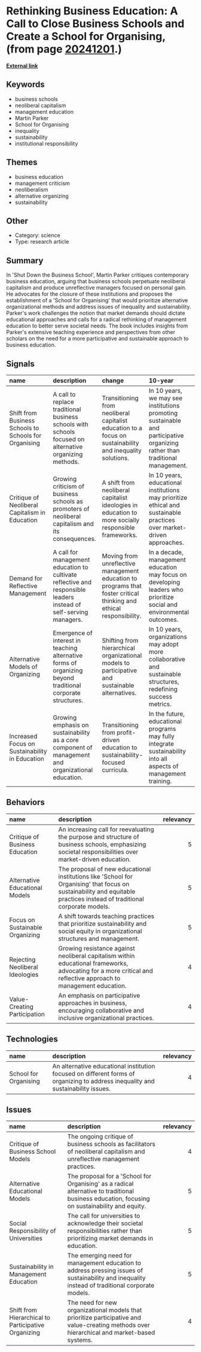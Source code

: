 # __Rethinking Business Education: A Call to Close Business Schools and Create a School for Organising__, (from page [20241201](https://kghosh.substack.com/p/20241201).)

__[External link](https://www.plutobooks.com/9781786802408/shut-down-the-business-school/)__



## Keywords

* business schools
* neoliberal capitalism
* management education
* Martin Parker
* School for Organising
* inequality
* sustainability
* institutional responsibility

## Themes

* business education
* management criticism
* neoliberalism
* alternative organizing
* sustainability

## Other

* Category: science
* Type: research article

## Summary

In 'Shut Down the Business School', Martin Parker critiques contemporary business education, arguing that business schools perpetuate neoliberal capitalism and produce unreflective managers focused on personal gain. He advocates for the closure of these institutions and proposes the establishment of a 'School for Organising' that would prioritize alternative organizational methods and address issues of inequality and sustainability. Parker's work challenges the notion that market demands should dictate educational approaches and calls for a radical rethinking of management education to better serve societal needs. The book includes insights from Parker's extensive teaching experience and perspectives from other scholars on the need for a more participative and sustainable approach to business education.

## Signals

| name                                                  | description                                                                                                       | change                                                                                                              | 10-year                                                                                                                     | driving-force                                                                                         |   relevancy |
|:------------------------------------------------------|:------------------------------------------------------------------------------------------------------------------|:--------------------------------------------------------------------------------------------------------------------|:----------------------------------------------------------------------------------------------------------------------------|:------------------------------------------------------------------------------------------------------|------------:|
| Shift from Business Schools to Schools for Organising | A call to replace traditional business schools with schools focused on alternative organizing methods.            | Transitioning from neoliberal capitalist education to a focus on sustainability and inequality solutions.           | In 10 years, we may see institutions promoting sustainable and participative organizing rather than traditional management. | The drive for social responsibility and the need to address inequality and sustainability challenges. |           4 |
| Critique of Neoliberal Capitalism in Education        | Growing criticism of business schools as promoters of neoliberal capitalism and its consequences.                 | A shift from neoliberal capitalist ideologies in education to more socially responsible frameworks.                 | In 10 years, educational institutions may prioritize ethical and sustainable practices over market-driven approaches.       | Increasing awareness of the injustices and planetary consequences of current capitalist models.       |           5 |
| Demand for Reflective Management                      | A call for management education to cultivate reflective and responsible leaders instead of self-serving managers. | Moving from unreflective management education to programs that foster critical thinking and ethical responsibility. | In a decade, management education may focus on developing leaders who prioritize social and environmental outcomes.         | The need for leaders who can navigate complex social and environmental challenges.                    |           4 |
| Alternative Models of Organizing                      | Emergence of interest in teaching alternative forms of organizing beyond traditional corporate structures.        | Shifting from hierarchical organizational models to participative and sustainable alternatives.                     | In 10 years, organizations may adopt more collaborative and sustainable structures, redefining success metrics.             | The increasing demand for sustainable practices and equitable organizational structures.              |           4 |
| Increased Focus on Sustainability in Education        | Growing emphasis on sustainability as a core component of management and organizational education.                | Transitioning from profit-driven education to sustainability-focused curricula.                                     | In the future, educational programs may fully integrate sustainability into all aspects of management training.             | The urgent need to address climate change and social inequalities through education.                  |           5 |

## Behaviors

| name                            | description                                                                                                                                                             |   relevancy |
|:--------------------------------|:------------------------------------------------------------------------------------------------------------------------------------------------------------------------|------------:|
| Critique of Business Education  | An increasing call for reevaluating the purpose and structure of business schools, emphasizing societal responsibilities over market-driven education.                  |           5 |
| Alternative Educational Models  | The proposal of new educational institutions like 'School for Organising' that focus on sustainability and equitable practices instead of traditional corporate models. |           5 |
| Focus on Sustainable Organizing | A shift towards teaching practices that prioritize sustainability and social equity in organizational structures and management.                                        |           5 |
| Rejecting Neoliberal Ideologies | Growing resistance against neoliberal capitalism within educational frameworks, advocating for a more critical and reflective approach to management education.         |           4 |
| Value-Creating Participation    | An emphasis on participative approaches in business, encouraging collaborative and inclusive organizational practices.                                                  |           4 |

## Technologies

| name                  | description                                                                                                                      |   relevancy |
|:----------------------|:---------------------------------------------------------------------------------------------------------------------------------|------------:|
| School for Organising | An alternative educational institution focused on different forms of organizing to address inequality and sustainability issues. |           4 |

## Issues

| name                                                | description                                                                                                                                     |   relevancy |
|:----------------------------------------------------|:------------------------------------------------------------------------------------------------------------------------------------------------|------------:|
| Critique of Business School Models                  | The ongoing critique of business schools as facilitators of neoliberal capitalism and unreflective management practices.                        |           4 |
| Alternative Educational Models                      | The proposal for a 'School for Organising' as a radical alternative to traditional business education, focusing on sustainability and equity.   |           5 |
| Social Responsibility of Universities               | The call for universities to acknowledge their societal responsibilities rather than prioritizing market demands in education.                  |           5 |
| Sustainability in Management Education              | The emerging need for management education to address pressing issues of sustainability and inequality instead of traditional corporate models. |           5 |
| Shift from Hierarchical to Participative Organizing | The need for new organizational models that prioritize participative and value-creating methods over hierarchical and market-based systems.     |           4 |